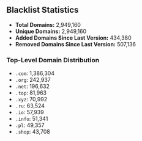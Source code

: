 ## Blacklist Statistics

- **Total Domains:** 2,949,160
- **Unique Domains:** 2,949,160
- **Added Domains Since Last Version:** 434,380
- **Removed Domains Since Last Version:** 507,136

### Top-Level Domain Distribution

-  `.com`: 1,386,304
-  `.org`: 242,937
-  `.net`: 196,632
-  `.top`: 81,963
-  `.xyz`: 70,992
-  `.ru`: 63,524
-  `.io`: 57,939
-  `.info`: 51,341
-  `.pl`: 49,357
-  `.shop`: 43,708
